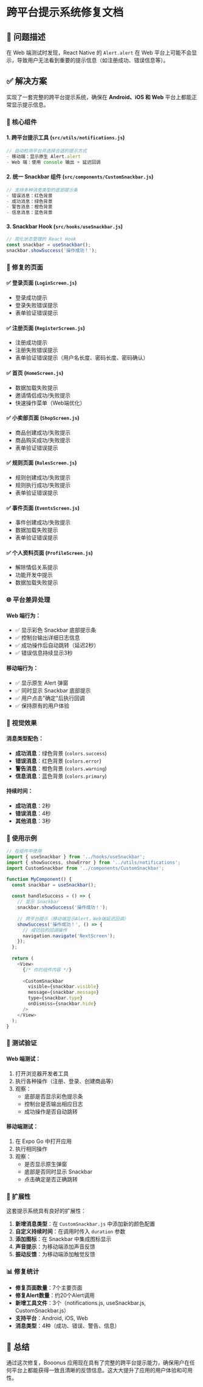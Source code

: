 # 跨平台提示系统修复文档

## 🎯 问题描述

在 Web 端测试时发现，React Native 的 `Alert.alert` 在 Web 平台上可能不会显示，导致用户无法看到重要的提示信息（如注册成功、错误信息等）。

## ✅ 解决方案

实现了一套完整的跨平台提示系统，确保在 **Android、iOS 和 Web** 平台上都能正常显示提示信息。

### 🔧 核心组件

#### 1. 跨平台提示工具 (`src/utils/notifications.js`)
```javascript
// 自动检测平台并选择合适的提示方式
- 移动端：显示原生 Alert.alert
- Web 端：使用 console 输出 + 延迟回调
```

#### 2. 统一 Snackbar 组件 (`src/components/CustomSnackbar.js`)
```javascript
// 支持多种消息类型的底部提示条
- 错误消息：红色背景
- 成功消息：绿色背景  
- 警告消息：橙色背景
- 信息消息：蓝色背景
```

#### 3. Snackbar Hook (`src/hooks/useSnackbar.js`)
```javascript
// 简化状态管理的 React Hook
const snackbar = useSnackbar();
snackbar.showSuccess('操作成功！');
```

### 📱 修复的页面

#### ✅ 登录页面 (`LoginScreen.js`)
- 登录成功提示
- 登录失败错误提示
- 表单验证错误提示

#### ✅ 注册页面 (`RegisterScreen.js`)
- 注册成功提示
- 注册失败错误提示
- 表单验证错误提示（用户名长度、密码长度、密码确认）

#### ✅ 首页 (`HomeScreen.js`)
- 数据加载失败提示
- 邀请情侣成功/失败提示
- 快速操作菜单（Web端优化）

#### ✅ 小卖部页面 (`ShopScreen.js`)
- 商品创建成功/失败提示
- 商品购买成功/失败提示
- 表单验证错误提示

#### ✅ 规则页面 (`RulesScreen.js`)
- 规则创建成功/失败提示
- 规则执行成功/失败提示
- 表单验证错误提示

#### ✅ 事件页面 (`EventsScreen.js`)
- 事件创建成功/失败提示
- 数据加载失败提示
- 表单验证错误提示

#### ✅ 个人资料页面 (`ProfileScreen.js`)
- 解除情侣关系提示
- 功能开发中提示
- 数据加载失败提示

### 🌐 平台差异处理

#### Web 端行为：
- ✅ 显示彩色 Snackbar 底部提示条
- ✅ 控制台输出详细日志信息
- ✅ 成功操作后自动跳转（延迟2秒）
- ✅ 错误信息持续显示3秒

#### 移动端行为：
- ✅ 显示原生 Alert 弹窗
- ✅ 同时显示 Snackbar 底部提示
- ✅ 用户点击"确定"后执行回调
- ✅ 保持原有的用户体验

### 🎨 视觉效果

#### 消息类型配色：
- **成功消息**：绿色背景 (`colors.success`)
- **错误消息**：红色背景 (`colors.error`)
- **警告消息**：橙色背景 (`colors.warning`)
- **信息消息**：蓝色背景 (`colors.primary`)

#### 持续时间：
- **成功消息**：2秒
- **错误消息**：4秒
- **其他消息**：3秒

### 📝 使用示例

```javascript
// 在组件中使用
import { useSnackbar } from '../hooks/useSnackbar';
import { showSuccess, showError } from '../utils/notifications';
import CustomSnackbar from '../components/CustomSnackbar';

function MyComponent() {
  const snackbar = useSnackbar();
  
  const handleSuccess = () => {
    // 显示 Snackbar
    snackbar.showSuccess('操作成功！');
    
    // 跨平台提示（移动端显示Alert，Web端延迟回调）
    showSuccess('操作成功！', () => {
      // 成功后的回调操作
      navigation.navigate('NextScreen');
    });
  };
  
  return (
    <View>
      {/* 你的组件内容 */}
      
      <CustomSnackbar
        visible={snackbar.visible}
        message={snackbar.message}
        type={snackbar.type}
        onDismiss={snackbar.hide}
      />
    </View>
  );
}
```

### 🧪 测试验证

#### Web 端测试：
1. 打开浏览器开发者工具
2. 执行各种操作（注册、登录、创建商品等）
3. 观察：
   - 底部是否显示彩色提示条
   - 控制台是否输出相应日志
   - 成功操作是否自动跳转

#### 移动端测试：
1. 在 Expo Go 中打开应用
2. 执行相同操作
3. 观察：
   - 是否显示原生弹窗
   - 底部是否同时显示 Snackbar
   - 点击确定是否正确跳转

### 🔮 扩展性

这套提示系统具有良好的扩展性：

1. **新增消息类型**：在 `CustomSnackbar.js` 中添加新的颜色配置
2. **自定义持续时间**：在调用时传入 `duration` 参数
3. **添加图标**：在 Snackbar 中集成图标显示
4. **声音提示**：为移动端添加声音反馈
5. **振动反馈**：为移动端添加触觉反馈

### 📊 修复统计

- **修复页面数量**：7个主要页面
- **修复Alert数量**：约20个Alert调用
- **新增工具文件**：3个（notifications.js, useSnackbar.js, CustomSnackbar.js）
- **支持平台**：Android, iOS, Web
- **消息类型**：4种（成功、错误、警告、信息）

## 🎉 总结

通过这次修复，Booonus 应用现在具有了完整的跨平台提示能力，确保用户在任何平台上都能获得一致且清晰的反馈信息。这大大提升了应用的用户体验和可用性。
